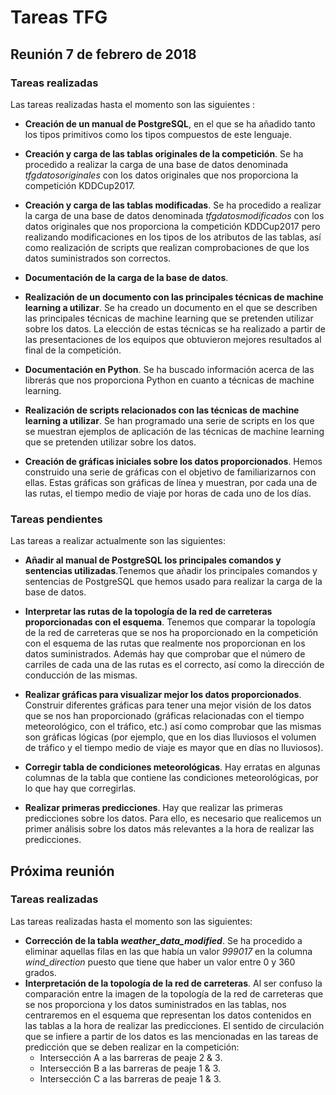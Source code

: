 # Tareas TFG
## Reunión 7 de febrero de 2018
### Tareas realizadas
Las tareas realizadas hasta el momento son las siguientes :
* **Creación de un manual de PostgreSQL**, en el que se ha añadido tanto los tipos primitivos como los tipos compuestos de este lenguaje.
* **Creación y carga de las tablas originales de la competición**. Se ha procedido a realizar la carga de una base de datos denominada *tfgdatosoriginales* con los datos originales que nos proporciona la competición KDDCup2017.

* **Creación y carga de las tablas modificadas**. Se ha procedido a realizar la carga de una base de datos denominada *tfgdatosmodificados* con los datos originales que nos proporciona la competición KDDCup2017 pero realizando modificaciones en los tipos de los atributos de las tablas, así como realización de scripts que realizan comprobaciones de que los datos suministrados son correctos.

* **Documentación de la carga de la base de datos**.

* **Realización de un documento con las principales técnicas de machine learning a utilizar**. Se ha creado un documento en el que se describen las principales técnicas de machine learning que se pretenden utilizar sobre los datos. La elección de estas técnicas se ha realizado a partir de las presentaciones de los equipos que obtuvieron mejores resultados al final de la competición.

* **Documentación en Python**. Se ha buscado información acerca de las librerás que nos proporciona Python en cuanto a técnicas de machine learning.

* **Realización de scripts relacionados con las técnicas de machine learning a utilizar**. Se han programado una serie de scripts en los que se muestran ejemplos de aplicación de las técnicas de machine learning que se pretenden utilizar sobre los datos.

* **Creación de gráficas iniciales sobre los datos proporcionados**. Hemos construido una serie de gráficas con el objetivo de familiarizarnos con ellas. Estas gráficas son gráficas de línea y muestran, por cada una de las rutas, el tiempo medio de viaje por horas de cada uno de los días.

### Tareas pendientes
Las tareas a realizar actualmente son las siguientes:
* **Añadir al manual de PostgreSQL los principales comandos y sentencias utilizadas**.Tenemos que añadir los principales comandos y sentencias de PostgreSQL que hemos usado para realizar la carga de la base de datos.
* **Interpretar las rutas de la topología de la red de carreteras proporcionadas con el esquema**. Tenemos que comparar la topología de la red de carreteras que se nos ha proporcionado en la competición con el esquema de las rutas que realmente nos proporcionan en los datos suministrados. Además hay que comprobar que el número de carriles de cada una de las rutas es el correcto, así como la dirección de conducción de las mismas.

* **Realizar gráficas para visualizar mejor los datos proporcionados**. Construir diferentes gráficas para tener una mejor visión de los datos que se nos han proporcionado (gráficas relacionadas con el tiempo meteorológico, con el tráfico, etc.) así como comprobar que las mismas son gráficas lógicas (por ejemplo, que en los dias lluviosos el volumen de tráfico y el tiempo medio de viaje es mayor que en días no lluviosos).

* **Corregir tabla de condiciones meteorológicas**. Hay erratas en algunas columnas de la tabla que contiene las condiciones meteorológicas, por lo que hay que corregirlas.

* **Realizar primeras predicciones**. Hay que realizar las primeras predicciones sobre los datos. Para ello, es necesario que realicemos un primer análisis sobre los datos más relevantes a la hora de realizar las predicciones.

## Próxima reunión
### Tareas realizadas
Las tareas realizadas hasta el momento son las siguientes:
* **Corrección de la tabla _weather_data_modified_**. Se ha procedido a eliminar aquellas filas en las que había un valor _999017_ en la columna _wind_direction_ puesto que tiene que haber un valor entre 0 y 360 grados.
* **Interpretación de la topología de la red de carreteras**. Al ser confuso la comparación entre la imagen de la topología de la red de carreteras que se nos proporciona y los datos suministrados en las tablas, nos centraremos en el esquema que representan los datos contenidos en las tablas a la hora de realizar las predicciones. El sentido de circulación que se infiere a partir de los datos es las mencionadas en las tareas de predicción que se deben realizar en la competición:
  * Intersección A a las barreras de peaje 2 & 3.
  * Intersección B a las barreras de peaje 1 & 3.
  * Intersección C a las barreras de peaje 1 & 3.
